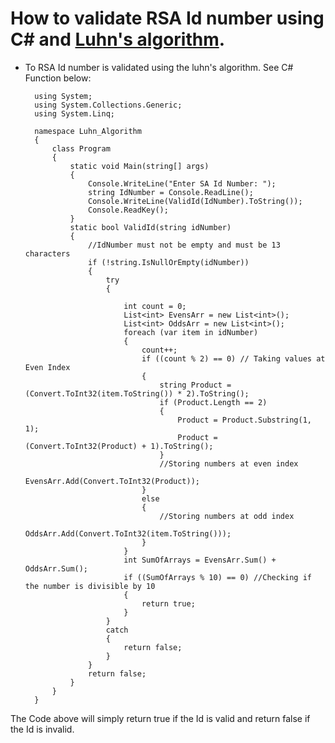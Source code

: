 # How to validate RSA Id number using C# and <a href="https://en.wikipedia.org/wiki/Luhn_algorithm">Luhn's algorithm</a>.

* To RSA Id number is validated using the luhn's algorithm.  See C# Function below:

        using System;
        using System.Collections.Generic;
        using System.Linq;

        namespace Luhn_Algorithm
        {
            class Program
            {
                static void Main(string[] args)
                {
                    Console.WriteLine("Enter SA Id Number: ");
                    string IdNumber = Console.ReadLine();
                    Console.WriteLine(ValidId(IdNumber).ToString());
                    Console.ReadKey();
                }
                static bool ValidId(string idNumber)
                {
                    //IdNumber must not be empty and must be 13 characters
                    if (!string.IsNullOrEmpty(idNumber))
                    {
                        try
                        {

                            int count = 0;
                            List<int> EvensArr = new List<int>();
                            List<int> OddsArr = new List<int>();
                            foreach (var item in idNumber)
                            {
                                count++;
                                if ((count % 2) == 0) // Taking values at Even Index
                                {
                                    string Product = (Convert.ToInt32(item.ToString()) * 2).ToString();
                                    if (Product.Length == 2)
                                    {
                                        Product = Product.Substring(1, 1);
                                        Product = (Convert.ToInt32(Product) + 1).ToString();
                                    }
                                    //Storing numbers at even index
                                    EvensArr.Add(Convert.ToInt32(Product));
                                }
                                else
                                {
                                    //Storing numbers at odd index
                                    OddsArr.Add(Convert.ToInt32(item.ToString()));
                                }
                            }
                            int SumOfArrays = EvensArr.Sum() + OddsArr.Sum();
                            if ((SumOfArrays % 10) == 0) //Checking if the number is divisible by 10
                            {
                                return true;
                            }
                        }
                        catch 
                        {
                            return false;
                        }
                    }
                    return false;
                }
            }
        }
        
      
The Code above will simply return true if the Id is valid and return false if the Id is invalid.

